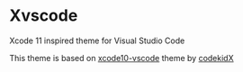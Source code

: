 # Xvscode
Xcode 11 inspired theme for Visual Studio Code

This theme is based on <a href = "https://github.com/codekidX/xcode10-vscode">xcode10-vscode</a> theme by <a href = "https://github.com/codekidX/">codekidX</a>
